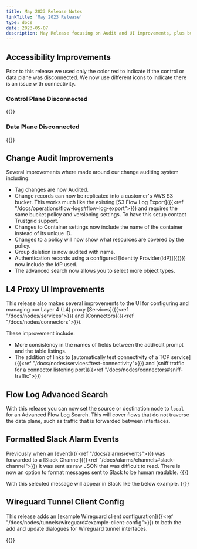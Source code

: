 ```yaml
---
title: May 2023 Release Notes
linkTitle: 'May 2023 Release'
type: docs
date: 2023-05-07
description: May Release focusing on Audit and UI improvements, plus bug fixes
---
```


## Accessibility Improvements
Prior to this release we used only the color red to indicate if the control or data plane was disconnected.  We now use different icons to indicate there is an issue with connectivity.
### Control Plane Disconnected 
{{<tgimg src="control-plane-disconnected.png" caption="Control Plane Disconnect icon" alt="Red circle with an exclamation mark(!) inside to indicate control plane disconnected">}}

### Data Plane Disconnected
{{<tgimg src="data-plane-disconnected.png" caption="Data Plane Disconnected icon" alt="Red triangle with an exclamation mark(!) to indicate data plane is disconnected ">}}

## Change Audit Improvements
Several improvements where made around our change auditing system including:
* Tag changes are now Audited.
* Change records can now be replicated into a customer's AWS S3 bucket. This works much like the existing [S3 Flow Log Export]({{<ref "/docs/operations/flow-logs#flow-log-export">}}) and requires the same bucket policy and versioning settings.  To have this setup contact Trustgrid support. 
* Changes to Container settings now include the name of the container instead of its unique ID.
* Changes to a policy will now show what resources are covered by the policy.
* Group deletion is now audited with name.
* Authentication records using a configured [Identity Provider(IdP)]({{<ref src="/docs/idps">}}) now include the IdP used.
* The advanced search now allows you to select more object types.

## L4 Proxy UI Improvements
This release also makes several improvements to the UI for configuring and managing our Layer 4 (L4) proxy [Services]({{<ref "/docs/nodes/services">}}) and [Connectors]({{<ref "/docs/nodes/connectors">}}). 

These improvement include:
* More consistency in the names of fields between the add/edit prompt and the table listings.
* The addition of links to [automatically test connectivity of a TCP service]({{<ref "/docs/nodes/services#test-connectivity">}}) and [sniff traffic for a connector listening port]({{<ref "/docs/nodes/connectors#sniff-traffic">}})

## Flow Log Advanced Search
With this release you can now set the source or destination node to `local` for an Advanced Flow Log Search. This will cover flows that do not traverse the data plane, such as traffic that is forwarded between interfaces.

## Formatted Slack Alarm Events
Previously when an [event]({{<ref "/docs/alarms/events">}}) was forwarded to a [Slack Channel]({{<ref "/docs/alarms/channels#slack-channel">}}) it was sent as raw JSON that was difficult to read. There is now an option to format messages sent to Slack to be human readable. 
{{<tgimg src="/docs/alarms/channels/slack-format-option.png" width="50%" caption="Checkbox to enable Slack formatting">}}

With this selected message will appear in Slack like the below example.
{{<tgimg src="/docs/alarms/channels/formatted-slack-example.png" width="80%" caption="Example formatted slack event">}}

## Wireguard Tunnel Client Config
This release adds an [example Wireguard client configuration]({{<ref "/docs/nodes/tunnels/wireguard#example-client-config">}}) to both the add and update dialogues for Wireguard tunnel interfaces. 

{{<tgimg src="/docs/nodes/tunnels/wireguard/wireguard-tunnel-example-config.png" width="90%" caption="Example auto-generated Wireguard client configuration">}}